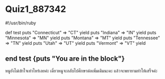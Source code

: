 # Quiz1_887342
#!/usr/bin/ruby

def test
   puts "Connecticut" => "CT"
   yield
   puts "Indiana" => "IN"
   yield
   puts "Minnesota" => "MN"
   yield
   puts "Montana" => "MT"
   yield
   puts "Tennessee" => "TN"
   yield
   puts "Utah" => "UT"
   yield
   puts "Vermont" => "VT"
   yield

end
test {puts "You are in the block"}
--------------------------------------------------------------------------

หนูยังไม่เข้าใจเท่าไหร่เลยค่ะ เดี๋ยวหนูจะกลับไปศึกษาต่อเพิ่มเติมนะคะ แล้วจะพยายามทำให้เสร็จค่ะ
